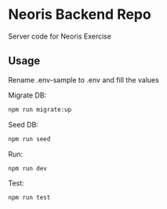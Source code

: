 # Neoris Backend Repo

Server code for Neoris Exercise

## Usage

Rename .env-sample to .env and fill the values

Migrate DB:

```bash
npm run migrate:up
```

Seed DB:

```bash
npm run seed
```

Run:

```bash
npm run dev
```

Test:

```bash
npm run test
```
